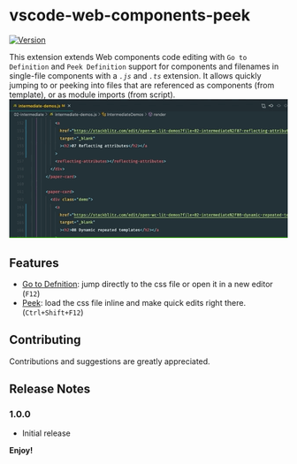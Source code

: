 # vscode-web-components-peek

[![Version](https://vsmarketplacebadge.apphb.com/version/dariofuzinato.web-components-peek.svg)](https://marketplace.visualstudio.com/items?itemName=dariofuzinato.web-components-peek)

This extension extends Web components code editing with `Go to Definition` and `Peek Definition` support for components and filenames in single-file components with a _`.js`_ and _`.ts`_ extension.
It allows quickly jumping to or peeking into files that are referenced as components (from template), or as module imports (from script).
![Demo](images/wc-peek-demo.gif)

## Features

- [Go to Defnition](https://code.visualstudio.com/docs/editor/editingevolved#_go-to-definition): jump directly to the css file or open it in a new editor (`F12`)
- [Peek](https://code.visualstudio.com/docs/editor/editingevolved#_peek): load the css file inline and make quick edits right there. (`Ctrl+Shift+F12`)

## Contributing

Contributions and suggestions are greatly appreciated.

## Release Notes

### 1.0.0

- Initial release

**Enjoy!**
